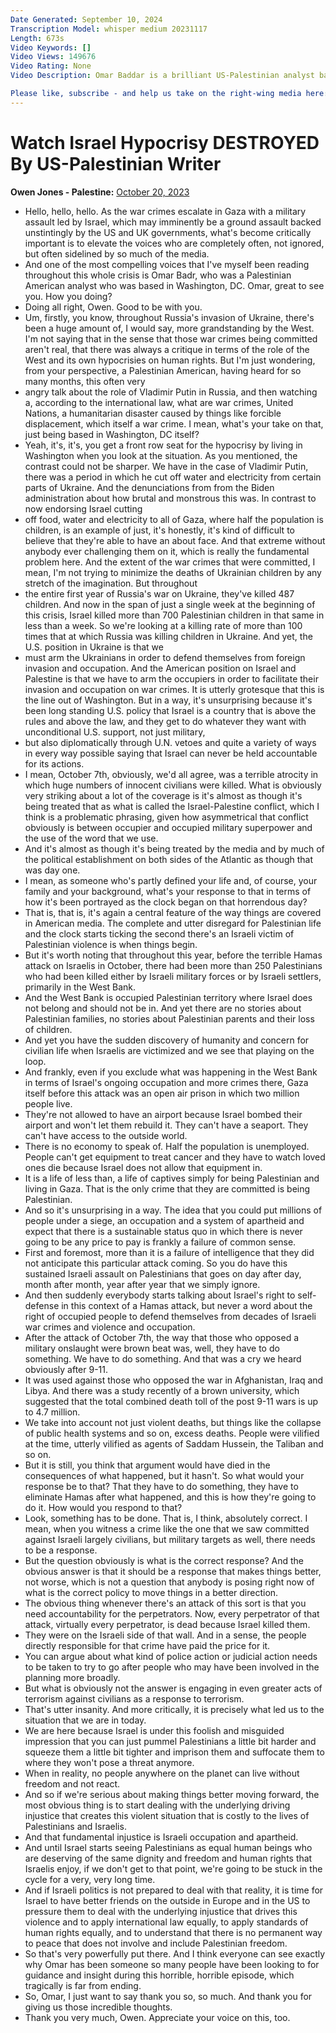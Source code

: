 ```yaml
---
Date Generated: September 10, 2024
Transcription Model: whisper medium 20231117
Length: 673s
Video Keywords: []
Video Views: 149676
Video Rating: None
Video Description: Omar Baddar is a brilliant US-Palestinian analyst based in Washington DC, and here he takes apart the hypocrisy over Israel. As he notes - look at the damning statements about Putin's brutal invasion of Ukraine, and contrast them with what's being said about Israel's onslaught against Gaza.

Please like, subscribe - and help us take on the right-wing media here: https://www.patreon.com/owenjones84
---
```


# Watch Israel Hypocrisy DESTROYED By US-Palestinian Writer
**Owen Jones - Palestine:** [October 20, 2023](https://www.youtube.com/watch?v=fE5joFegYwA)
*  Hello, hello, hello. As the war crimes escalate in Gaza with a military assault led by Israel, which may imminently be a ground assault backed unstintingly by the US and UK governments, what's become critically important is to elevate the voices who are completely often, not ignored, but often sidelined by so much of the media.
*  And one of the most compelling voices that I've myself been reading throughout this whole crisis is Omar Badr, who was a Palestinian American analyst who was based in Washington, DC. Omar, great to see you. How you doing?
*  Doing all right, Owen. Good to be with you.
*  Um, firstly, you know, throughout Russia's invasion of Ukraine, there's been a huge amount of, I would say, more grandstanding by the West. I'm not saying that in the sense that those war crimes being committed aren't real, that there was always a critique in terms of the role of the West and its own hypocrisies on human rights. But I'm just wondering, from your perspective, a Palestinian American, having heard for so many months, this often very
*  angry talk about the role of Vladimir Putin in Russia, and then watching a, according to the international law, what are war crimes, United Nations, a humanitarian disaster caused by things like forcible displacement, which itself a war crime. I mean, what's your take on that, just being based in Washington, DC itself?
*  Yeah, it's, it's, you get a front row seat for the hypocrisy by living in Washington when you look at the situation. As you mentioned, the contrast could not be sharper. We have in the case of Vladimir Putin, there was a period in which he cut off water and electricity from certain parts of Ukraine. And the denunciations from from the Biden administration about how brutal and monstrous this was. In contrast to now endorsing Israel cutting
*  off food, water and electricity to all of Gaza, where half the population is children, is an example of just, it's honestly, it's kind of difficult to believe that they're able to have an about face. And that extreme without anybody ever challenging them on it, which is really the fundamental problem here. And the extent of the war crimes that were committed, I mean, I'm not trying to minimize the deaths of Ukrainian children by any stretch of the imagination. But throughout
*  the entire first year of Russia's war on Ukraine, they've killed 487 children. And now in the span of just a single week at the beginning of this crisis, Israel killed more than 700 Palestinian children in that same in less than a week. So we're looking at a killing rate of more than 100 times that at which Russia was killing children in Ukraine. And yet, the U.S. position in Ukraine is that we
*  must arm the Ukrainians in order to defend themselves from foreign invasion and occupation. And the American position on Israel and Palestine is that we have to arm the occupiers in order to facilitate their invasion and occupation on war crimes. It is utterly grotesque that this is the line out of Washington. But in a way, it's unsurprising because it's been long standing U.S. policy that Israel is a country that is above the rules and above the law, and they get to do whatever they want with unconditional U.S. support, not just military,
*  but also diplomatically through U.N. vetoes and quite a variety of ways in every way possible saying that Israel can never be held accountable for its actions.
*  I mean, October 7th, obviously, we'd all agree, was a terrible atrocity in which huge numbers of innocent civilians were killed. What is obviously very striking about a lot of the coverage is it's almost as though it's being treated that as what is called the Israel-Palestine conflict, which I think is a problematic phrasing, given how asymmetrical that conflict obviously is between occupier and occupied military superpower and the use of the word that we use.
*  And it's almost as though it's being treated by the media and by much of the political establishment on both sides of the Atlantic as though that was day one.
*  I mean, as someone who's partly defined your life and, of course, your family and your background, what's your response to that in terms of how it's been portrayed as the clock began on that horrendous day?
*  That is, that is, it's again a central feature of the way things are covered in American media. The complete and utter disregard for Palestinian life and the clock starts ticking the second there's an Israeli victim of Palestinian violence is when things begin.
*  But it's worth noting that throughout this year, before the terrible Hamas attack on Israelis in October, there had been more than 250 Palestinians who had been killed either by Israeli military forces or by Israeli settlers, primarily in the West Bank.
*  And the West Bank is occupied Palestinian territory where Israel does not belong and should not be in. And yet there are no stories about Palestinian families, no stories about Palestinian parents and their loss of children.
*  And yet you have the sudden discovery of humanity and concern for civilian life when Israelis are victimized and we see that playing on the loop.
*  And frankly, even if you exclude what was happening in the West Bank in terms of Israel's ongoing occupation and more crimes there, Gaza itself before this attack was an open air prison in which two million people live.
*  They're not allowed to have an airport because Israel bombed their airport and won't let them rebuild it. They can't have a seaport. They can't have access to the outside world.
*  There is no economy to speak of. Half the population is unemployed. People can't get equipment to treat cancer and they have to watch loved ones die because Israel does not allow that equipment in.
*  It is a life of less than, a life of captives simply for being Palestinian and living in Gaza. That is the only crime that they are committed is being Palestinian.
*  And so it's unsurprising in a way. The idea that you could put millions of people under a siege, an occupation and a system of apartheid and expect that there is a sustainable status quo in which there is never going to be any price to pay is frankly a failure of common sense.
*  First and foremost, more than it is a failure of intelligence that they did not anticipate this particular attack coming. So you do have this sustained Israeli assault on Palestinians that goes on day after day, month after month, year after year that we simply ignore.
*  And then suddenly everybody starts talking about Israel's right to self-defense in this context of a Hamas attack, but never a word about the right of occupied people to defend themselves from decades of Israeli war crimes and violence and occupation.
*  After the attack of October 7th, the way that those who opposed a military onslaught were brown beat was, well, they have to do something. We have to do something. And that was a cry we heard obviously after 9-11.
*  It was used against those who opposed the war in Afghanistan, Iraq and Libya. And there was a study recently of a brown university, which suggested that the total combined death toll of the post 9-11 wars is up to 4.7 million.
*  We take into account not just violent deaths, but things like the collapse of public health systems and so on, excess deaths. People were vilified at the time, utterly vilified as agents of Saddam Hussein, the Taliban and so on.
*  But it is still, you think that argument would have died in the consequences of what happened, but it hasn't. So what would your response be to that? That they have to do something, they have to eliminate Hamas after what happened, and this is how they're going to do it. How would you respond to that?
*  Look, something has to be done. That is, I think, absolutely correct. I mean, when you witness a crime like the one that we saw committed against Israeli largely civilians, but military targets as well, there needs to be a response.
*  But the question obviously is what is the correct response? And the obvious answer is that it should be a response that makes things better, not worse, which is not a question that anybody is posing right now of what is the correct policy to move things in a better direction.
*  The obvious thing whenever there's an attack of this sort is that you need accountability for the perpetrators. Now, every perpetrator of that attack, virtually every perpetrator, is dead because Israel killed them.
*  They were on the Israeli side of that wall. And in a sense, the people directly responsible for that crime have paid the price for it.
*  You can argue about what kind of police action or judicial action needs to be taken to try to go after people who may have been involved in the planning more broadly.
*  But what is obviously not the answer is engaging in even greater acts of terrorism against civilians as a response to terrorism.
*  That's utter insanity. And more critically, it is precisely what led us to the situation that we are in today.
*  We are here because Israel is under this foolish and misguided impression that you can just pummel Palestinians a little bit harder and squeeze them a little bit tighter and imprison them and suffocate them to where they won't pose a threat anymore.
*  When in reality, no people anywhere on the planet can live without freedom and not react.
*  And so if we're serious about making things better moving forward, the most obvious thing is to start dealing with the underlying driving injustice that creates this violent situation that is costly to the lives of Palestinians and Israelis.
*  And that fundamental injustice is Israeli occupation and apartheid.
*  And until Israel starts seeing Palestinians as equal human beings who are deserving of the same dignity and freedom and human rights that Israelis enjoy, if we don't get to that point, we're going to be stuck in the cycle for a very, very long time.
*  And if Israeli politics is not prepared to deal with that reality, it is time for Israel to have better friends on the outside in Europe and in the US to pressure them to deal with the underlying injustice that drives this violence and to apply international law equally, to apply standards of human rights equally, and to understand that there is no permanent way to peace that does not involve and include Palestinian freedom.
*  So that's very powerfully put there. And I think everyone can see exactly why Omar has been someone so many people have been looking to for guidance and insight during this horrible, horrible episode, which tragically is far from ending.
*  So, Omar, I just want to say thank you so, so much. And thank you for giving us those incredible thoughts.
*  Thank you very much, Owen. Appreciate your voice on this, too.
